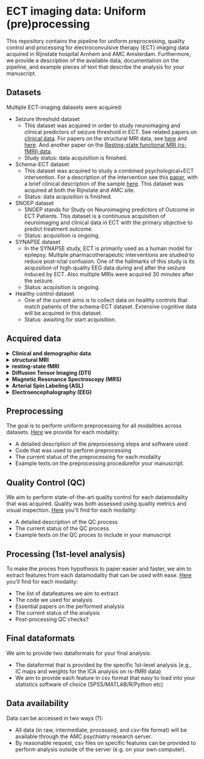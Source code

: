 
# ECT imaging data: Uniform (pre)processing 
This repository contains the pipeline for uniform preprocessing, quality control and processing for electroconvulsive therapy (ECT) imaging data acquired in Rijnstate hospital Arnhem and AMC Amsterdam. Furthermore, we provide a description of the available data, documentation on the pipeline, and example pieces of text that describe the analysis for your manuscript. 

## Datasets
Multiple ECT-imaging datasets were acquired:
* Seizure threshold dataset
     * This dataset was acquired in order to study neuroimaging and clinical predictors of seizure threshold in ECT. See related papers on [clinical data](https://link.springer.com/article/10.1007/s00406-012-0342-7/tables/1). For papers on the structural MRI data, see [here](https://www.sciencedirect.com/science/article/pii/S1935861X12002094?casa_token=cAC-WLm3LVcAAAAA:gm4tDvav6UkNTPFnTLWB_7c2fY4bnB_o-BNe3HnInR2mOL0qw0iFPD7MNEdiymz7QwEy4v7DvGk) and [here](https://www.frontiersin.org/articles/10.3389/fpsyt.2014.00169/full). And another paper on the [Resting-state functional MRI (rs-fMRI) data](https://www.nature.com/articles/mp201478). 
     *  Study status: data acquisition is finished. 
* Schema-ECT dataset
     * This dataset was acquired to study a combined psychological+ECT intervention. For a description of the intervention see this [paper](https://jamanetwork.com/journals/jamanetworkopen/fullarticle/2768949), with a brief clinical description of the sample [here](https://cdn.jamanetwork.com/ama/content_public/journal/jamanetworkopen/938527/zoi200468t1.png?Expires=1636631862&Signature=nWlCfYCET7ojxyvCuaFI5kitSWKRMCwvL~d5EF3blsRjbXMKw4zxSAsV6nRbeaOsUY6fYXKS9atC6FiCngE4EOIoVbNJuW4EsXfnjvY0SKLxkvh~GM3Ij9vdUhWI1YI4pGXww~h8amcKYizUJRt3ehFKxWZoASeQI9OoxXyw4orAge8AGmlhgv~bDyjb5KWUnoqiWtQUacBcz3nAdRAjh5El03wRKsSjvJZ7kybzNnv~LVRLQIYlcwAlxvK2KRshAtN-Vn2w3ULVxyriDm08ZGejQn0A4g3vfTO9VqTXvVlFqmFm3haArQakZGYBf3bRQG2Vo~2dL~-t09Khtn2qNA__&Key-Pair-Id=APKAIE5G5CRDK6RD3PGA). This dataset was acquired at both the Rijnstate and AMC site.
     * Status: data acquisition is finished.
* SNOEP dataset
     * SNOEP stands for Study on Neuroimaging predictors of Outcome in ECT Patients. This dataset is a continuous acquisition of neuroimaging and clinical data in ECT with the primary objective to predict treatment outcome.
     * Status: acquisition is ongoing. 
* SYNAPSE dataset
     * In the SYNAPSE study, ECT is primarily used as a human model for epilepsy. Multiple pharmacotherapeutic interventions are studied to reduce post-ictal confusion. One of the hallmarks of this study is its acquisition of high-quality EEG data _during_ and after the seizure induced by ECT. Also multiple MRIs were acquired 30 minutes after the seizure.
     * Status: acquisition is ongoing.
* Healthy control dataset
     * One of the current aims is to collect data on healthy controls that match patients of the schema-ECT dataset. Extensive cognitive data will be acquired in this dataset. 
     * Status: awaiting for start acquisition. 


## Acquired data


<details>
<summary> <b>Clinical and demographic data</b> </summary>
    
|      Datasets     | pre-ECT 	| during-ECT 	| post-ECT 	| follow-up 	|
|:-----------------:|:-------:	|:----------:	|:--------:	|:---------:	|
| Seizure threshold |    X    	|            	|          	|           	|
|        Schema-ECT |    X    	|            	|     X    	|     X     	|
|            SNOEP 	|    X    	|            	|     X    	|     X     	|
|          SYNAPSE 	|    X    	|           	|     X    	|     X     	|

See [here](#variables), for a list of demographic and clinical acquired variables
</details>


<details>
<summary> <b>structural MRI</b> </summary>

|      Datasets     	| pre-ECT 	| during-ECT 	| post-ECT 	| follow-up 	|
|:-----------------:	|:-------:	|:----------:	|:--------:	|:---------:	|
| Seizure threshold 	|    X    	|            	|          	|           	|
|        Schema-ECT 	|    X    	|            	|     X    	|     X     	|
|             SNOEP 	|    X    	|            	|     X    	|     X     	|
|           SYNAPSE 	|    X    	|      X     	|     X    	|     X     	|
  
</details>    
    

<details>
<summary> <b>resting-state fMRI</b> </summary>

|      Datasets     	| pre-ECT 	| during-ECT 	| post-ECT 	| follow-up 	|
|:-----------------:	|:-------:	|:----------:	|:--------:	|:---------:	|
| Seizure threshold 	|    X    	|            	|          	|           	|
|        Schema-ECT 	|    X    	|            	|     X    	|     X     	|
|             SNOEP 	|    X    	|            	|     X    	|     X     	|
|           SYNAPSE 	|    X    	|      X     	|     X    	|     X     	|

</details>   
 
 
<details>
<summary> <b>Diffusion Tensor Imaging (DTI)</b> </summary>

|      Datasets     	| pre-ECT 	| during-ECT 	| post-ECT 	| follow-up 	|
|:-----------------:	|:-------:	|:----------:	|:--------:	|:---------:	|
| Seizure threshold 	|    X    	|            	|          	|           	|
|        Schema-ECT 	|    X    	|            	|     X    	|     X     	|
|             SNOEP 	|    X    	|            	|     X    	|     X     	|
|           SYNAPSE 	|    X    	|      X     	|     X    	|     X     	|
 
</details>      
    

<details>
<summary> <b>Magnetic Resonance Spectroscopy (MRS)</b> </summary>

|      Datasets     	| pre-ECT 	| during-ECT 	| post-ECT 	| follow-up 	|
|:-----------------:	|:-------:	|:----------:	|:--------:	|:---------:	|
| Seizure threshold 	|       	|            	|          	|           	|
|        Schema-ECT 	|    X    	|            	|     X    	|     X     	|
|             SNOEP 	|    X    	|            	|     X    	|     X     	|
|           SYNAPSE 	|    X    	|      X     	|     X    	|     X     	|

</details>     

<details>
<summary> <b>Arterial Spin Labeling (ASL)</b> </summary>

|      Datasets     	| pre-ECT 	| during-ECT 	| post-ECT 	| follow-up 	|
|:-----------------:	|:-------:	|:----------:	|:--------:	|:---------:	|
| Seizure threshold 	|       	|            	|          	|           	|
|        Schema-ECT 	|       	|            	|         	|           	|
|             SNOEP 	|    X    	|            	|     X    	|     X     	|
|           SYNAPSE 	|    X    	|      X     	|     X    	|     X     	|

</details>     


<details>
<summary> <b>Electroencephalography (EEG)</b> </summary>

|      Datasets     	| pre-ECT 	| during-ECT 	| post-ECT 	| follow-up 	|
|:-----------------:	|:-------:	|:----------:	|:--------:	|:---------:	|
| Seizure threshold 	|       	|            	|          	|           	|
|        Schema-ECT 	|       	|            	|         	|           	|
|             SNOEP 	|    X    	|            	|     X    	|     X     	|
|           SYNAPSE 	|    X    	|      X     	|     X    	|     X     	|

</details>   


## Preprocessing

The goal is to perform uniform preprocessing for all modalities across datasets. 
[Here](UP-preprocessing) we provide for each modality:
* A detailed description of the preprocessing steps and software used
* Code that was used to perform preprocessing
* The current status of the preprocessing for each modality
* Example texts on the preprocessing procedurefor your manuscript.


## Quality Control (QC)

We aim to perform state-of-the-art quality control for each datamodality that was acquired. Quality was both assessed using quality metrics and visual inspection. [Here](QC-UP) you'll find for each modality: 
* A detailed description of the QC process
* The current status of the QC process 
* Example texts on the QC proces to include in your manuscript

## Processing (1st-level analysis)

To make the proces from hypothesis to paper easier and faster, we aim to extract features from each datamodality that can be used with ease. [Here](UP-processing) you'll find for each modality:
* The list of datafeatures we aim to extract
* The code we used for analysis
* Essential papers on the performed analysis
* The current status of the analysis
* Post-processing QC checks? 

## Final dataformats

We aim to provide two dataformats for your final analysis:
* The dataformat that is provided by the specific 1st-level analysis (e.g., IC maps and weights for the ICA analysis on rs-fMRI data)
* We aim to provide each feature in csv format that easy to load into your statistics software of choice (SPSS/MATLAB/R/Python etc)


## Data availability
Data can be accessed in two ways (?):
* All data (in raw, intermediate, processed, and csv-file format) will be available through the AMC psychiatry research server. 
* By reasonable request, csv files on specific features can be provided to perform analysis outside of the server (e.g. on your own computer).

